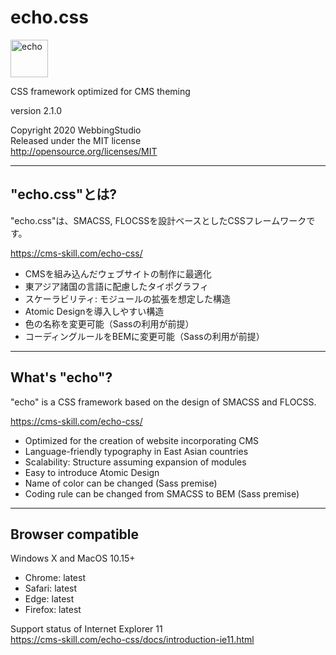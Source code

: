 echo.css
====================================

<img alt="echo" src="http://cms-skill.com/echo/images/logo.svg" height="60" />

CSS framework optimized for CMS theming

version 2.1.0

Copyright 2020 WebbingStudio  
Released under the MIT license  
http://opensource.org/licenses/MIT

- - - - - - - - - - - - - - - - - - -

## "echo.css"とは?

"echo.css"は、SMACSS, FLOCSSを設計ベースとしたCSSフレームワークです。

https://cms-skill.com/echo-css/

- CMSを組み込んだウェブサイトの制作に最適化
- 東アジア諸国の言語に配慮したタイポグラフィ
- スケーラビリティ: モジュールの拡張を想定した構造
- Atomic Designを導入しやすい構造
- 色の名称を変更可能（Sassの利用が前提）
- コーディングルールをBEMに変更可能（Sassの利用が前提）

----

## What's "echo"?

"echo" is a CSS framework based on the design of SMACSS and FLOCSS.

https://cms-skill.com/echo-css/

- Optimized for the creation of website incorporating CMS
- Language-friendly typography in East Asian countries
- Scalability: Structure assuming expansion of modules
- Easy to introduce Atomic Design
- Name of color can be changed (Sass premise)
- Coding rule can be changed from SMACSS to BEM (Sass premise)

----

## Browser compatible

Windows X and MacOS 10.15+

- Chrome: latest
- Safari: latest
- Edge: latest
- Firefox: latest

Support status of Internet Explorer 11  
https://cms-skill.com/echo-css/docs/introduction-ie11.html